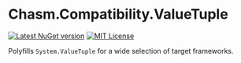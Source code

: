 # Chasm.Compatibility.ValueTuple

[![Latest NuGet version](https://img.shields.io/nuget/v/Chasm.Compatibility.ValueTuple)](https://www.nuget.org/packages/Chasm.Compatibility.ValueTuple/)
[![MIT License](https://img.shields.io/github/license/Chasmical/Chasm)](../../LICENSE)



Polyfills `System.ValueTuple` for a wide selection of target frameworks.


